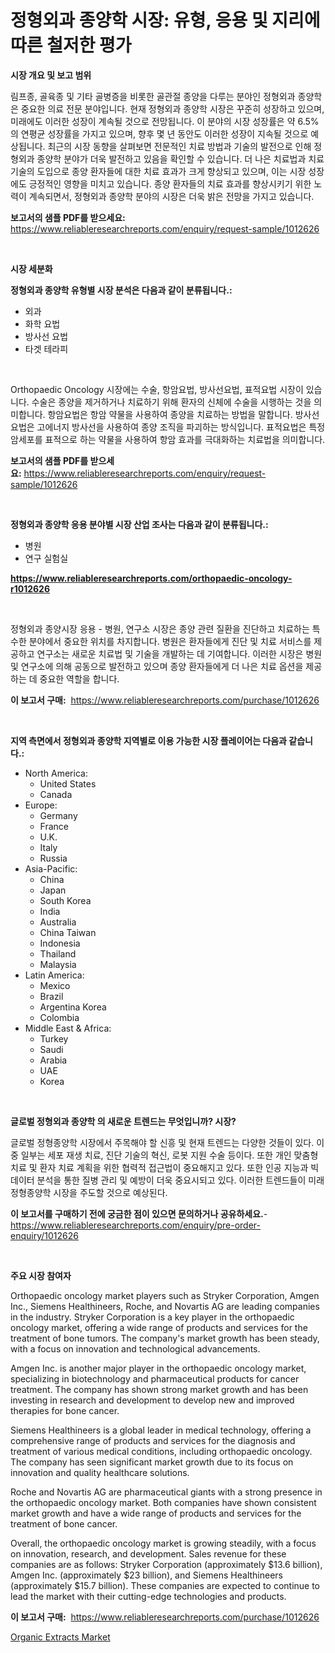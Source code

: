 <p><h1>정형외과 종양학 시장: 유형, 응용 및 지리에 따른 철저한 평가</h1></p><p><strong>시장 개요 및 보고 범위</strong></p>
<p><p>림프종, 골육종 및 기타 골병증을 비롯한 골관절 종양을 다루는 분야인 정형외과 종양학은 중요한 의료 전문 분야입니다. 현재 정형외과 종양학 시장은 꾸준히 성장하고 있으며, 미래에도 이러한 성장이 계속될 것으로 전망됩니다. 이 분야의 시장 성장률은 약 6.5%의 연평균 성장률을 가지고 있으며, 향후 몇 년 동안도 이러한 성장이 지속될 것으로 예상됩니다. 최근의 시장 동향을 살펴보면 전문적인 치료 방법과 기술의 발전으로 인해 정형외과 종양학 분야가 더욱 발전하고 있음을 확인할 수 있습니다. 더 나은 치료법과 치료 기술의 도입으로 종양 환자들에 대한 치료 효과가 크게 향상되고 있으며, 이는 시장 성장에도 긍정적인 영향을 미치고 있습니다. 종양 환자들의 치료 효과를 향상시키기 위한 노력이 계속되면서, 정형외과 종양학 분야의 시장은 더욱 밝은 전망을 가지고 있습니다.</p></p>
<p><strong>보고서의 샘플 PDF를 받으세요:</strong> <a href="https://www.reliableresearchreports.com/enquiry/request-sample/1012626">https://www.reliableresearchreports.com/enquiry/request-sample/1012626</a></p>
<p>&nbsp;</p>
<p><strong>시장 세분화</strong></p>
<p><strong>정형외과 종양학 유형별 시장 분석은 다음과 같이 분류됩니다.:</strong></p>
<p><ul><li>외과</li><li>화학 요법</li><li>방사선 요법</li><li>타겟 테라피</li></ul></p>
<p>&nbsp;</p>
<p><p>Orthopaedic Oncology 시장에는 수술, 항암요법, 방사선요법, 표적요법 시장이 있습니다. 수술은 종양을 제거하거나 치료하기 위해 환자의 신체에 수술을 시행하는 것을 의미합니다. 항암요법은 항암 약물을 사용하여 종양을 치료하는 방법을 말합니다. 방사선요법은 고에너지 방사선을 사용하여 종양 조직을 파괴하는 방식입니다. 표적요법은 특정 암세포를 표적으로 하는 약물을 사용하여 항암 효과를 극대화하는 치료법을 의미합니다.</p></p>
<p><strong>보고서의 샘플 PDF를 받으세요:</strong>&nbsp;<a href="https://www.reliableresearchreports.com/enquiry/request-sample/1012626">https://www.reliableresearchreports.com/enquiry/request-sample/1012626</a></p>
<p>&nbsp;</p>
<p><strong> 정형외과 종양학 응용 분야별 시장 산업 조사는 다음과 같이 분류됩니다.:</strong></p>
<p><ul><li>병원</li><li>연구 실험실</li></ul></p>
<p><strong><a href="https://www.reliableresearchreports.com/orthopaedic-oncology-r1012626">https://www.reliableresearchreports.com/orthopaedic-oncology-r1012626</a></strong></p>
<p>&nbsp;</p>
<p><p>정형외과 종양시장 응용 - 병원, 연구소 시장은 종양 관련 질환을 진단하고 치료하는 특수한 분야에서 중요한 위치를 차지합니다. 병원은 환자들에게 진단 및 치료 서비스를 제공하고 연구소는 새로운 치료법 및 기술을 개발하는 데 기여합니다. 이러한 시장은 병원 및 연구소에 의해 공동으로 발전하고 있으며 종양 환자들에게 더 나은 치료 옵션을 제공하는 데 중요한 역할을 합니다.</p></p>
<p><strong>이 보고서 구매:</strong>&nbsp; <a href="https://www.reliableresearchreports.com/purchase/1012626">https://www.reliableresearchreports.com/purchase/1012626</a></p>
<p>&nbsp;</p>
<p><strong>지역 측면에서 정형외과 종양학 지역별로 이용 가능한 시장 플레이어는 다음과 같습니다.:</strong></p>
<p><ul>
    <li>
        North America:
        <ul>
            <li>United States</li>
            <li>Canada</li>
        </ul>
    </li>
    <li>
        Europe:
        <ul>
            <li>Germany</li>
            <li>France</li>
            <li>U.K.</li>
            <li>Italy</li>
            <li>Russia</li>
        </ul>
    </li>
    <li>
        Asia-Pacific:
        <ul>
            <li>China</li>
            <li>Japan</li>
            <li>South Korea</li>
            <li>India</li>
            <li>Australia</li>
            <li>China Taiwan</li>
            <li>Indonesia</li>
            <li>Thailand</li>
            <li>Malaysia</li>
        </ul>
    </li>
    <li>
        Latin America:
        <ul>
            <li>Mexico</li>
            <li>Brazil</li>
            <li>Argentina Korea</li>
            <li>Colombia</li>
        </ul>
    </li>
    <li>
        Middle East & Africa:
        <ul>
            <li>Turkey</li>
            <li>Saudi</li>
            <li>Arabia</li>
            <li>UAE</li>
            <li>Korea</li>
        </ul>
    </li>
    </ul></p>
<p>&nbsp;</p>
<p><strong>글로벌 정형외과 종양학 의 새로운 트렌드는 무엇입니까? 시장?</strong></p>
<p><p>글로벌 정형종양학 시장에서 주목해야 할 신흥 및 현재 트렌드는 다양한 것들이 있다. 이 중 일부는 세포 재생 치료, 진단 기술의 혁신, 로봇 지원 수술 등이다. 또한 개인 맞춤형 치료 및 환자 치료 계획을 위한 협력적 접근법이 중요해지고 있다. 또한 인공 지능과 빅데이터 분석을 통한 질병 관리 및 예방이 더욱 중요시되고 있다. 이러한 트렌드들이 미래 정형종양학 시장을 주도할 것으로 예상된다.</p></p>
<p><strong>이 보고서를 구매하기 전에 궁금한 점이 있으면 문의하거나 공유하세요.</strong>- <a href="https://www.reliableresearchreports.com/enquiry/pre-order-enquiry/1012626">https://www.reliableresearchreports.com/enquiry/pre-order-enquiry/1012626</a></p>
<p>&nbsp;</p>
<p><strong>주요 시장 참여자</strong></p>
<p><p>Orthopaedic oncology market players such as Stryker Corporation, Amgen Inc., Siemens Healthineers, Roche, and Novartis AG are leading companies in the industry. Stryker Corporation is a key player in the orthopaedic oncology market, offering a wide range of products and services for the treatment of bone tumors. The company's market growth has been steady, with a focus on innovation and technological advancements.</p><p>Amgen Inc. is another major player in the orthopaedic oncology market, specializing in biotechnology and pharmaceutical products for cancer treatment. The company has shown strong market growth and has been investing in research and development to develop new and improved therapies for bone cancer.</p><p>Siemens Healthineers is a global leader in medical technology, offering a comprehensive range of products and services for the diagnosis and treatment of various medical conditions, including orthopaedic oncology. The company has seen significant market growth due to its focus on innovation and quality healthcare solutions.</p><p>Roche and Novartis AG are pharmaceutical giants with a strong presence in the orthopaedic oncology market. Both companies have shown consistent market growth and have a wide range of products and services for the treatment of bone cancer.</p><p>Overall, the orthopaedic oncology market is growing steadily, with a focus on innovation, research, and development. Sales revenue for these companies are as follows: Stryker Corporation (approximately $13.6 billion), Amgen Inc. (approximately $23 billion), and Siemens Healthineers (approximately $15.7 billion). These companies are expected to continue to lead the market with their cutting-edge technologies and products.</p></p>
<p><strong>이 보고서 구매:</strong>&nbsp;&nbsp;<a href="https://www.reliableresearchreports.com/purchase/1012626">https://www.reliableresearchreports.com/purchase/1012626</a></p>
<p><p><a href="https://noble-drawer-34c.notion.site/Organic-Extracts-Market-Analysis-and-Market-Size-Global-Industry-Overview-Market-Segmentation-and--0fac00986dba4feaad509be44b7d35e7">Organic Extracts Market</a></p></p>